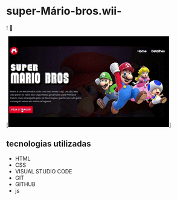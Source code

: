 # super-Mário-bros.wii-

! 🤟

[<img src="./mario.gif" alt="gif da tela do projeto">]

## tecnologias utilizadas

- HTML
- CSS
- VISUAL STUDIO CODE
- GIT
- GITHUB
- js
